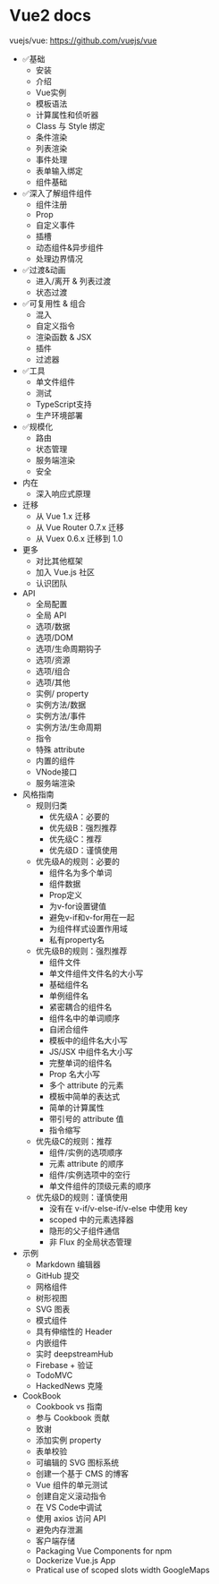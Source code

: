# Vue2 docs
vuejs/vue: https://github.com/vuejs/vue
- ✅基础
    - 安装
    - 介绍
    - Vue实例
    - 模板语法
    - 计算属性和侦听器
    - Class 与 Style 绑定
    - 条件渲染
    - 列表渲染
    - 事件处理
    - 表单输入绑定
    - 组件基础
- ✅深入了解组件组件
    - 组件注册
    - Prop
    - 自定义事件
    - 插槽
    - 动态组件&异步组件
    - 处理边界情况
- ✅过渡&动画
    - 进入/离开 & 列表过渡
    - 状态过渡
- ✅可复用性 & 组合
    - 混入
    - 自定义指令
    - 渲染函数 & JSX
    - 插件
    - 过滤器
- ✅工具
    - 单文件组件
    - 测试
    - TypeScript支持
    - 生产环境部署
- ✅规模化
    - 路由
    - 状态管理
    - 服务端渲染
    - 安全
- 内在
    - 深入响应式原理
- 迁移
    - 从 Vue 1.x 迁移
    - 从 Vue Router 0.7.x 迁移
    - 从 Vuex 0.6.x 迁移到 1.0
- 更多
    - 对比其他框架
    - 加入 Vue.js 社区
    - 认识团队
- API
    - 全局配置
    - 全局 API
    - 选项/数据
    - 选项/DOM
    - 选项/生命周期钩子
    - 选项/资源
    - 选项/组合
    - 选项/其他
    - 实例/ property
    - 实例方法/数据
    - 实例方法/事件
    - 实例方法/生命周期
    - 指令
    - 特殊 attribute
    - 内置的组件
    - VNode接口
    - 服务端渲染
- 风格指南
    - 规则归类
        - 优先级A：必要的
        - 优先级B：强烈推荐
        - 优先级C：推荐
        - 优先级D：谨慎使用
    - 优先级A的规则：必要的
        - 组件名为多个单词
        - 组件数据
        - Prop定义
        - 为v-for设置键值
        - 避免v-if和v-for用在一起
        - 为组件样式设置作用域
        - 私有property名
    - 优先级B的规则：强烈推荐
        - 组件文件
        - 单文件组件文件名的大小写
        - 基础组件名
        - 单例组件名
        - 紧密耦合的组件名
        - 组件名中的单词顺序
        - 自闭合组件
        - 模板中的组件名大小写
        - JS/JSX 中组件名大小写
        - 完整单词的组件名
        - Prop 名大小写
        - 多个 attribute 的元素
        - 模板中简单的表达式
        - 简单的计算属性
        - 带引号的 attribute 值
        - 指令缩写
    - 优先级C的规则：推荐
        - 组件/实例的选项顺序
        - 元素 attribute 的顺序
        - 组件/实例选项中的空行
        - 单文件组件的顶级元素的顺序
    - 优先级D的规则：谨慎使用
        - 没有在 v-if/v-else-if/v-else 中使用 key
        - scoped 中的元素选择器
        - 隐形的父子组件通信
        - 非 Flux 的全局状态管理
- 示例
    - Markdown 编辑器
    - GitHub 提交
    - 网格组件
    - 树形视图
    - SVG 图表
    - 模式组件
    - 具有伸缩性的 Header
    - 内嵌组件
    - 实时 deepstreamHub
    - Firebase + 验证
    - TodoMVC
    - HackedNews 克隆
- CookBook
    - Cookbook vs 指南
    - 参与 Cookbook 贡献
    - 致谢
    - 添加实例 property
    - 表单校验
    - 可编辑的 SVG 图标系统
    - 创建一个基于 CMS 的博客
    - Vue 组件的单元测试
    - 创建自定义滚动指令
    - 在 VS Code中调试
    - 使用 axios 访问 API
    - 避免内存泄漏
    - 客户端存储
    - Packaging Vue Components for npm 
    - Dockerize Vue.js App
    - Pratical use of scoped slots width GoogleMaps